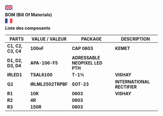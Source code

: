 ![GB](https://github.com/LaserBattle-fr/Laser-Battle/blob/master/Documentation/Images/united-kingdom.png)<br>
**BOM (Bill Of Materials)**<br>
![FR](https://github.com/LaserBattle-fr/Laser-Battle/blob/master/Documentation/Images/france.png)<br>
**Liste des composants**

| **PARTS**          | **VALUE / VALEUR**      | **PACKAGE**                          | **DESCRIPTION**              |
|--------------------|-------------------------|--------------------------------------|------------------------------|
| **C1, C2, C3, C4** | **100nF**               | **CAP 0603**                         | **KEMET**                    |
| **D1, D2, D3, D4** | **APA-106-F5**          | **ADRESSABLE NEOPIXEL LED PTH**      |                              |
| **IRLED1**         | **TSAL6100**            | **T-1¾**                             | **VISHAY**                   |
| **Q1**             | **IRLML2502TRPBF**      | **SOT-23**                           | **INTERNATIONAL RECTIFIER**  |
| **R1**             | **10K**                 | **0603**                             | **VISHAY**                   |
| **R2**             | **4R**                  | **0603**                             |                              |
| **R3**             | **150R**                | **0603**                             |                              |

